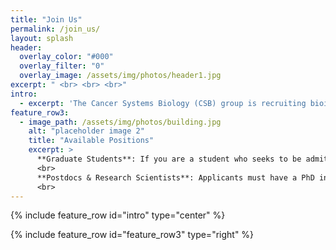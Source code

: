 ```yaml
---
title: "Join Us"
permalink: /join_us/
layout: splash
header:
  overlay_color: "#000"
  overlay_filter: "0"
  overlay_image: /assets/img/photos/header1.jpg
excerpt: " <br> <br> <br>"
intro: 
  - excerpt: 'The Cancer Systems Biology (CSB) group is recruiting bioinformatics graduate students, postdocs, and research scientists.'
feature_row3:
  - image_path: /assets/img/photos/building.jpg
    alt: "placeholder image 2"
    title: "Available Positions"
    excerpt: >
      **Graduate Students**: If you are a student who seeks to be admitted to a graduate program at Shanghai Institute of Nutrition and Health (SINH), Chinese Academy of Sciences (CAS), please refer to https://sedu.sinh.ac.cn/. If you have already been admitted to a SINH graduate program and are interested in joining CSB, you are welcome to email Dr. Li directly (lihong01:inbox_tray:sibs:small_blue_diamond:ac:small_blue_diamond:cn). <br>
      <br>
      **Postdocs & Research Scientists**: Applicants must have a PhD in bioinformatics, computer science, statistics or a related discipline. Strong candidates must have a research background and expertise in <u>omics data analysis, machine learning, artificial intelligence or complex network</u>. We will support candidates to apply various funding in Shanghai government, CAS or NSFC. Strong candidates will have experience mentoring and supervising research students. If interested in applying for a position you may contact Dr. Li by email (lihong01:inbox_tray:sibs:small_blue_diamond:ac:small_blue_diamond:cn). Please attach your curriculum vitae and professional references. <br>
      <br>
---
```


{% include feature_row id="intro" type="center" %}

{% include feature_row id="feature_row3" type="right" %}